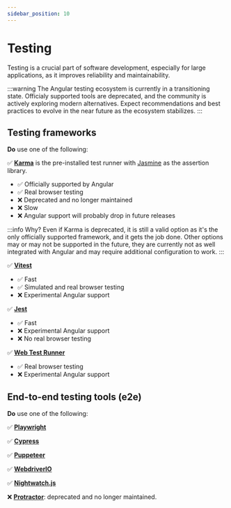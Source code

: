 ```yaml
---
sidebar_position: 10
---
```

# Testing

Testing is a crucial part of software development, especially for large applications, as it improves reliability and maintainability. 

:::warning
The Angular testing ecosystem is currently in a transitioning state. Officialy supported tools are deprecated, and the community is actively exploring modern alternatives. Expect recommendations and best practices to evolve in the near future as the ecosystem stabilizes.
:::

## Testing frameworks

**Do** use one of the following:

✅ **[Karma](https://karma-runner.github.io/)** is the pre-installed test runner with [Jasmine](https://jasmine.github.io/) as the assertion library.

- ✅ Officially supported by Angular
- ✅ Real browser testing
- ❌ Deprecated and no longer maintained
- ❌ Slow
- ❌ Angular support will probably drop in future releases

:::info Why?
Even if Karma is deprecated, it is still a valid option as it's the only officially supported framework, and it gets the job done. Other options may or may not be supported in the future, they are currently not as well integrated with Angular and may require additional configuration to work.
:::

✅ **[Vitest](https://vitest.dev/)**

- ✅ Fast
- ✅ Simulated and real browser testing
- ❌ Experimental Angular support

✅ **[Jest](https://jestjs.io/)**

- ✅ Fast
- ❌ Experimental Angular support
- ❌ No real browser testing

✅ **[Web Test Runner](https://modern-web.dev/docs/test-runner/overview/)**

- ✅ Real browser testing
- ❌ Experimental Angular support

## End-to-end testing tools (e2e)

**Do** use one of the following:

✅ **[Playwright](https://playwright.dev/)**

✅ **[Cypress](https://docs.cypress.io/)**

✅ **[Puppeteer](https://pptr.dev/)**

✅ **[WebdriverIO](https://webdriver.io/)**

✅ **[Nightwatch.js](https://nightwatchjs.org/)**

❌ **[Protractor](https://www.protractortest.org/)**: deprecated and no longer maintained.
